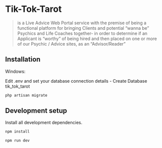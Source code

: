 # Tik-Tok-Tarot
> is a Live Advice Web Portal service with the premise of being a functional platform for bringing Clients and potential “wanna be” Psychics and Life Coaches together- in order to determine if an Applicant is “worthy” of being hired and then placed on one or more of our Psychic / Advice sites, as an “Advisor/Reader”

## Installation

Windows:

Edit .env and set your database connection details - Create Database tik_tok_tarot

```sh
php artisan migrate
```

## Development setup

Install all development dependencies.

```sh
npm install
```

```sh
npm run dev
```

<!-- Markdown link & img dfn's -->

